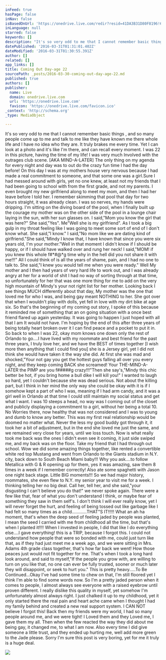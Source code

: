 ```yaml
---
inFeed: true
hasPage: false
inNav: false
isBasedOnUrl: 'https://onedrive.live.com/redir?resid=41DA3B31D80F8196!6594&authkey=!ABSg5pPJ2hUanA8&v=3&ithint=photo%2cjpg'
inLanguage: null
starred: false
keywords: []
description: "It's so very odd to me that I cannot remember basic things , and so many people come up to me and talk to me like they have known me there whole life and I have no idea who they are. It truly brakes me every time. Yet I can look at a photo and it's like I'm there, and can recall every moment. I was 22 in this picture, having the time of my life! I was very much Involved with the outrages club scene. [AKA MIND-A-LATER] The only thing on my agenda for every night and day was to out do the crazy fun time I had the day before! On this day I was at my mothers house very nervous because I had made a real commitment to someone, and that some one was a girl.Sure I had messed around with girls, yet no one knew, at least not my friends that I had been going to school with from the first grade, and not my parents. I even brought my new girlfriend along to meet my mom, and then I had her leave before I told her. I remember skimming that pool that day for two hours straight, it was already clean. I was so nerves, my hands were dripping. I'm sitting on the diving board of the pool, when I finally built up the courage my mother was on the other side of the pool in a lounge chair laying in the sun, with her sun glasses on. I said,\"Mom you know the girl that was here?\" She said,\"Yes\". Me\"Well she is my girlfriend\". As I took a big gulp in my throat feeling like I was going to meet some sort of end of I don't know what. She said,\"I know.\" I said,\"No mom like we are dating kind of girlfriend.\"She said,\"Mindy I know that, I have known that since you were six years old, I'm your mother.\"Well in that moment I didn't know if I should be happy, or if I should have walked over and rung her neck! I said,\"MOM! if you knew this whole f#*#@*g time why in the hell did you not share it with me!!!\" All I could think of is all the years of shame, pain, and I had no one to talk to. She said,\"I knew you would tell me when you were ready.\" Well My mother and I then had years of very hard life to work out, and I was already angry at her for a world of shit I had no way of sorting through at that time, so unfortunately for her that was one more thing for me to add on the very high mountain of Mindy's your not right list for her mother. Looking back I see things MUCH differently about that day, My mother was the one that loved me for who I was, and being gay meant NOTHING to her. She got over that when I wouldn't play with dolls, yet fell in love with my dirt bike at age six. So that's the beginning of my coming out story, I spoke of this because it reminded me of something that an on going situation with a once best friend flared up again yesterday. It was going to happen I just hoped with all that I am It would not have. I'm hoping by the end of this after three years of being totally heart broken over it I can find peace and a pocket to put it in. So back to when I was 22, okay mom knows one down only the rest of Orlando to go....I have lived with my roommate and best friend for the past three years, I truly love her, and we have the BEST of times together [I wish more then anything that I could find you] she is a Jersey girl, yet I did not think she would have taken it the way she did. At first she was mad and shocked,\"Your not gay you get the hottest guys falling all over you every night, and they keep coming BACK she screamed! Your THE-MIND-A-LATER the PIMP are you f#####g crazy!!!\"Then she say's,\"Mindy this chic better be hot, if you bring home a bull dike I will kill you!\" I wanted to laugh so hard, yet I couldn't because she was dead serious. Not about the killing part, but I think in her mind the only way she could be okay with it is if I somehow kept a part of who I was, meaning if I had arm candy, and it was a girl well in Orlando at that time I could still maintain my social status and get what I want. I was 10 steeps a head, no way was I coming out of the closet and publicly displaying a commitment to a girl, without her being a total 10. No Worries there, now healthy that was not considered and I was to young and dumb to know any better. This was my first real relationship would be doomed no matter what. Never the less my good buddy got through it, it took her a bit of adjustment, but in the end she loved me just the same, and we remained very close for years, until we loss touch. Now is what really took me back was the ones I didn't even see it coming, it just side swiped me, and my back was on the floor. Take my friend that I had through out school. Wow we did some amazing things together, like rented a convertible white red top Mustang and went from Orlando to the Giants stadium in N.Y. city, back down to South Beach Miami baby!!! Why you ask....to follow Metallica with G & R opening up for them, yes it was amazing, saw them 8 times in a week if I remember correctly! Also ate some spaghetti with Jason one night back stage. Little BIG moments!!! So we had major history, roommates, she even flew to N.Y. my senior year to visit me for a week. I thinking telling her no big deal. Call her, tell her, and she said,\"your disgusting I can't believe you do that!\" we never spoke again. There were a few like that, fear of what you don't understand I think, or maybe fear of something they saw in them self's. I don't think I will ever really know, yet I will never forget the hurt, and feeling of being tossed out like garbage like I had felt so many times as a child............THAT\"S IT!!!!! What an ah ha moment, that's when the deep seed of feeling jaded by people was planted, I mean the seed I carried with me from childhood all the time, but that's when I planted it!!!! When I invested in people, I did that like I do everything else....I gave everything. this is a TRIP, because I forgot this. I could not understand how people that were so bonded with me, could just turn like that, as if they had just meet me a week ago, and we were,t sitting in Mrs. Adams 4th grade class together. How those peaces just would not fit together for me. That's when I took a long hard look around, and said,\"If the people you grow with, are willing to turn on you like that, no one can ever be fully trusted, sooner or much later they will disappoint, or seek to hurt you.\" This is pretty heavy.....To Be Continued..."
datePublished: '2016-03-31T01:31:01.402Z'
dateModified: '2016-03-31T01:30:55.391Z'
author: []
related: []
app_links: []
title: Coming Out Day-age 22
sourcePath: _posts/2016-03-30-coming-out-day-age-22.md
published: true
authors: []
publisher:
  name: Live
  domain: onedrive.live.com
  url: 'https://onedrive.live.com'
  favicon: 'https://onedrive.live.com/favicon.ico'
_context: 'http://schema.org'
_type: MediaObject

---
```

It's so very odd to me that I cannot remember basic things , and so many people come up to me and talk to me like they have known me there whole life and I have no idea who they are. It truly brakes me every time. Yet I can look at a photo and it's like I'm there, and can recall every moment. I was 22 in this picture, having the time of my life! I was very much Involved with the outrages club scene. \[AKA MIND-A-LATER\] The only thing on my agenda for every night and day was to out do the crazy fun time I had the day before! On this day I was at my mothers house very nervous because I had made a real commitment to someone, and that some one was a girl.Sure I had messed around with girls, yet no one knew, at least not my friends that I had been going to school with from the first grade, and not my parents. I even brought my new girlfriend along to meet my mom, and then I had her leave before I told her. I remember skimming that pool that day for two hours straight, it was already clean. I was so nerves, my hands were dripping. I'm sitting on the diving board of the pool, when I finally built up the courage my mother was on the other side of the pool in a lounge chair laying in the sun, with her sun glasses on. I said,"Mom you know the girl that was here?" She said,"Yes". Me"Well she is my girlfriend". As I took a big gulp in my throat feeling like I was going to meet some sort of end of I don't know what. She said,"I know." I said,"No mom like we are dating kind of girlfriend."She said,"Mindy I know that, I have known that since you were six years old, I'm your mother."Well in that moment I didn't know if I should be happy, or if I should have walked over and rung her neck! I said,"MOM! if you knew this whole f\#\*\#@\*g time why in the hell did you not share it with me!!!" All I could think of is all the years of shame, pain, and I had no one to talk to. She said,"I knew you would tell me when you were ready." Well My mother and I then had years of very hard life to work out, and I was already angry at her for a world of shit I had no way of sorting through at that time, so unfortunately for her that was one more thing for me to add on the very high mountain of Mindy's your not right list for her mother. Looking back I see things MUCH differently about that day, My mother was the one that loved me for who I was, and being gay meant NOTHING to her. She got over that when I wouldn't play with dolls, yet fell in love with my dirt bike at age six. So that's the beginning of my coming out story, I spoke of this because it reminded me of something that an on going situation with a once best friend flared up again yesterday. It was going to happen I just hoped with all that I am It would not have. I'm hoping by the end of this after three years of being totally heart broken over it I can find peace and a pocket to put it in. So back to when I was 22, okay mom knows one down only the rest of Orlando to go....I have lived with my roommate and best friend for the past three years, I truly love her, and we have the BEST of times together \[I wish more then anything that I could find you\] she is a Jersey girl, yet I did not think she would have taken it the way she did. At first she was mad and shocked,"Your not gay you get the hottest guys falling all over you every night, and they keep coming BACK she screamed! Your THE-MIND-A-LATER the PIMP are you f\#\#\#\#\#g crazy!!!"Then she say's,"Mindy this chic better be hot, if you bring home a bull dike I will kill you!" I wanted to laugh so hard, yet I couldn't because she was dead serious. Not about the killing part, but I think in her mind the only way she could be okay with it is if I somehow kept a part of who I was, meaning if I had arm candy, and it was a girl well in Orlando at that time I could still maintain my social status and get what I want. I was 10 steeps a head, no way was I coming out of the closet and publicly displaying a commitment to a girl, without her being a total 10\. No Worries there, now healthy that was not considered and I was to young and dumb to know any better. This was my first real relationship would be doomed no matter what. Never the less my good buddy got through it, it took her a bit of adjustment, but in the end she loved me just the same, and we remained very close for years, until we loss touch. Now is what really took me back was the ones I didn't even see it coming, it just side swiped me, and my back was on the floor. Take my friend that I had through out school. Wow we did some amazing things together, like rented a convertible white red top Mustang and went from Orlando to the Giants stadium in N.Y. city, back down to South Beach Miami baby!!! Why you ask....to follow Metallica with G & R opening up for them, yes it was amazing, saw them 8 times in a week if I remember correctly! Also ate some spaghetti with Jason one night back stage. Little BIG moments!!! So we had major history, roommates, she even flew to N.Y. my senior year to visit me for a week. I thinking telling her no big deal. Call her, tell her, and she said,"your disgusting I can't believe you do that!" we never spoke again. There were a few like that, fear of what you don't understand I think, or maybe fear of something they saw in them self's. I don't think I will ever really know, yet I will never forget the hurt, and feeling of being tossed out like garbage like I had felt so many times as a child............THAT"S IT!!!!! What an ah ha moment, that's when the deep seed of feeling jaded by people was planted, I mean the seed I carried with me from childhood all the time, but that's when I planted it!!!! When I invested in people, I did that like I do everything else....I gave everything! this is a TRIP, because I forgot this. I could not understand how people that were so bonded with me, could just turn like that, as if they had just meet me a week ago, and we were sitting in Mrs. Adams 4th grade class together, that's how far back we went! How those peaces just would not fit together for me. That's when I took a long hard look around, and said to myself,"If the people you grow with, are willing to turn on you like that, no one can ever be fully trusted, sooner or much later they will disappoint, or seek to hurt you." This is pretty heavy.....To Be Continued...Okay I've had some time to chew on that, I'm still floored yet I think I'm able to find some words now. So I'm a pretty jaded person when it comes to people, I almost always see everyone with a raised eyebrow until proven different. I really dislike this quality in myself, yet somehow I'm unfortunately almost always right. I just chalked it up to my childhood, yet it only started there the real pain and heart ache came when I thought I had my family behind and created a new real support system. I CAN NOT believe I forgot this! Back then my friends were my world, I had so many people around me, and we were tight! I Loved them and they Loved me, I gave them my all. Then when the few reacted the way they did about me being gay, it changed me, to what I am now. Also every time I did give someone a little trust, and they ended up hurting me, well add more green to the Jade please. Sorry I'm sure this post is very boring, yet for me it truly is a huge deal.

<article style=""><img src="https://s3-us-west-2.amazonaws.com/the-grid-img/p/0793f7d589f1e5ee5bc861a2e97d9b25f26e4980.jpg" /></article>